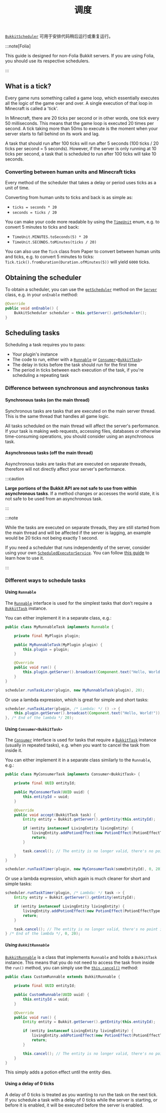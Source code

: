 ﻿---
title: 调度
description: 如何使用 BukkitScheduler 在特定时间运行代码的指南
slug: paper/dev/scheduler
---

[`BukkitScheduler`](jd:paper:org.bukkit.scheduler.BukkitScheduler) 可用于安排代码稍后运行或重复运行。

:::note[Folia]

This guide is designed for non-Folia Bukkit servers. If you are using Folia, you should use its respective schedulers.

:::

## What is a tick?

Every game runs something called a game loop, which essentially executes all the logic of the game over and over.
A single execution of that loop in Minecraft is called a 'tick'.

In Minecraft, there are 20 ticks per second or in other words, one tick every 50 milliseconds. This means that the game loop is executed
20 times per second. A tick taking more than 50ms to execute is the moment when your server starts to fall behind on
its work and lag.

A task that should run after 100 ticks will run after 5 seconds (100 ticks / 20 ticks per second = 5 seconds). However,
if the server is only running at 10 ticks per second, a task that is scheduled to run after 100 ticks will take 10
seconds.

### Converting between human units and Minecraft ticks

Every method of the scheduler that takes a delay or period uses ticks as a unit of time.

Converting from human units to ticks and back is as simple as:
- `ticks = seconds * 20`
- `seconds = ticks / 20`

You can make your code more readable by using the
[`TimeUnit`](jd:java:java.util.concurrent.TimeUnit)
enum, e.g. to convert 5 minutes to ticks and back:
- `TimeUnit.MINUTES.toSeconds(5) * 20`
- `TimeUnit.SECONDS.toMinutes(ticks / 20)`

You can also use the `Tick` class from Paper to convert between human units and ticks, e.g. to convert 5 minutes to ticks:
`Tick.tick().fromDuration(Duration.ofMinutes(5))` will yield `6000` ticks.

## Obtaining the scheduler

To obtain a scheduler, you can use the [`getScheduler`](jd:paper:org.bukkit.Server#getScheduler()) method
on the [`Server`](jd:paper:org.bukkit.Server) class, e.g. in your `onEnable` method:

```java
@Override
public void onEnable() {
    BukkitScheduler scheduler = this.getServer().getScheduler();
}
```

## Scheduling tasks

Scheduling a task requires you to pass:

- Your plugin's instance
- The code to run, either with a [`Runnable`](jd:java:java.lang.Runnable)
or <code>[Consumer](jd:java:java.util.function.Consumer)<[BukkitTask](jd:paper:org.bukkit.scheduler.BukkitTask)></code>
- The delay in ticks before the task should run for the first time
- The period in ticks between each execution of the task, if you're scheduling a repeating task

### Difference between synchronous and asynchronous tasks

#### Synchronous tasks (on the main thread)

Synchronous tasks are tasks that are executed on the main server thread. This is the same
thread that handles all game logic.

All tasks scheduled on the main thread will affect the server's performance. If your task
is making web requests, accessing files, databases or otherwise time-consuming operations, you should consider using
an asynchronous task.

#### Asynchronous tasks (off the main thread)

Asynchronous tasks are tasks that are executed on separate threads, therefore will not directly affect
your server's performance.

:::caution

**Large portions of the Bukkit API are not safe to use from within asynchronous tasks**. If a method changes or
accesses the world state, it is not safe to be used from an asynchronous task.

:::

:::note

While the tasks are executed on separate threads, they are still started from the main thread
and will be affected if the server is lagging, an example would be 20 ticks not being exactly 1 second.

If you need a scheduler that runs independently of the server, consider using your own
[`ScheduledExecutorService`](jd:java:java.util.concurrent.ScheduledExecutorService).
You can follow [this guide](https://www.baeldung.com/java-executor-service-tutorial#ScheduledExecutorService) to learn how to use it.

:::

### Different ways to schedule tasks

#### Using `Runnable`

The [`Runnable`](jd:java:java.lang.Runnable) interface is used for the simplest tasks
that don't require a [`BukkitTask`](jd:paper:org.bukkit.scheduler.BukkitTask) instance.

You can either implement it in a separate class, e.g.:

```java title="MyRunnableTask.java"
public class MyRunnableTask implements Runnable {

    private final MyPlugin plugin;

    public MyRunnableTask(MyPlugin plugin) {
        this.plugin = plugin;
    }

    @Override
    public void run() {
        this.plugin.getServer().broadcast(Component.text("Hello, World!"));
    }
}
```
```java
scheduler.runTaskLater(plugin, new MyRunnableTask(plugin), 20);
```

Or use a lambda expression, which is great for simple and short tasks:

```java
scheduler.runTaskLater(plugin, /* Lambda: */ () -> {
    this.plugin.getServer().broadcast(Component.text("Hello, World!"));
}, /* End of the lambda */ 20);
```

#### Using `Consumer<BukkitTask>`

The [`Consumer`](jd:java:java.util.function.Consumer) interface is used for tasks
that require a [`BukkitTask`](jd:paper:org.bukkit.scheduler.BukkitTask) instance (usually in repeated tasks),
e.g. when you want to cancel the task from inside it.

You can either implement it in a separate class similarly to the `Runnable`, e.g.:

```java title="MyConsumerTask.java"
public class MyConsumerTask implements Consumer<BukkitTask> {

    private final UUID entityId;

    public MyConsumerTask(UUID uuid) {
        this.entityId = uuid;
    }

    @Override
    public void accept(BukkitTask task) {
        Entity entity = Bukkit.getServer().getEntity(this.entityId);

        if (entity instanceof LivingEntity livingEntity) {
            livingEntity.addPotionEffect(new PotionEffect(PotionEffectType.SPEED, 20, 1));
            return;
        }

        task.cancel(); // The entity is no longer valid, there's no point in continuing to run this task
    }
}
```
```java
scheduler.runTaskTimer(plugin, new MyConsumerTask(someEntityId), 0, 20);
```

Or use a lambda expression, which again is much cleaner for short and simple tasks:

```java
scheduler.runTaskTimer(plugin, /* Lambda: */ task -> {
    Entity entity = Bukkit.getServer().getEntity(entityId);

    if (entity instanceof LivingEntity livingEntity) {
        livingEntity.addPotionEffect(new PotionEffect(PotionEffectType.SPEED, 20, 1));
        return;
    }

    task.cancel(); // The entity is no longer valid, there's no point in continuing to run this task
} /* End of the lambda */, 0, 20);
```

##### Using `BukkitRunnable`

[`BukkitRunnable`](jd:paper:org.bukkit.scheduler.BukkitRunnable) is a class that implements `Runnable`
and holds a `BukkitTask` instance. This means that you do not need to access the task from inside the `run()` method,
you can simply use the [`this.cancel()`](jd:paper:org.bukkit.scheduler.BukkitRunnable#cancel()) method:

```java title="CustomRunnable.java"
public class CustomRunnable extends BukkitRunnable {

    private final UUID entityId;

    public CustomRunnable(UUID uuid) {
        this.entityId = uuid;
    }

    @Override
    public void run() {
        Entity entity = Bukkit.getServer().getEntity(this.entityId);

        if (entity instanceof LivingEntity livingEntity) {
            livingEntity.addPotionEffect(new PotionEffect(PotionEffectType.SPEED, 20, 1));
            return;
        }

        this.cancel(); // The entity is no longer valid, there's no point in continuing to run this task
    }
}
```

This simply adds a potion effect until the entity dies.

#### Using a delay of 0 ticks

A delay of 0 ticks is treated as you wanting to run the task on the next tick. If you schedule a task with a delay of 0 ticks
while the server is starting, or before it is enabled, it will be executed before the server is enabled.
